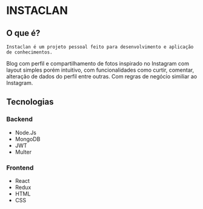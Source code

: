 # INSTACLAN

## O que é?
    Instaclan é um projeto pessoal feito para desenvolvimento e aplicação de conhecimentos.
Blog com perfil e compartilhamento de fotos inspirado no Instagram com layout simples porém intuitivo,
com funcionalidades como curtir, comentar, alteração de dados do perfil entre outras. Com regras de negócio similiar ao Instagram.

## Tecnologias 
### Backend
 * Node.Js
 * MongoDB
 * JWT
 * Multer
### Frontend
 * React
 * Redux
 * HTML
 * CSS